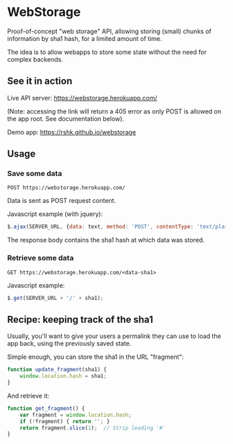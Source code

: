 # WebStorage

Proof-of-concept "web storage" API, allowing storing (small) chunks of
information by sha1 hash, for a limited amount of time.

The idea is to allow webapps to store some state without the need for
complex backends.


## See it in action

Live API server: https://webstorage.herokuapp.com/

(Note: accessing the link will return a 405 error as only POST is
allowed on the app root. See documentation below).

Demo app: https://rshk.github.io/webstorage


## Usage

### Save some data

    POST https://webstorage.herokuapp.com/

Data is sent as POST request content.

Javascript example (with jquery):

```javascript
$.ajax(SERVER_URL, {data: text, method: 'POST', contentType: 'text/plain'});
```

The response body contains the sha1 hash at which data was stored.

### Retrieve some data

    GET https://webstorage.herokuapp.com/<data-sha1>

Javascript example:

```javascript
$.get(SERVER_URL + '/' + sha1);
```

## Recipe: keeping track of the sha1

Usually, you'll want to give your users a permalink they can use to
load the app back, using the previously saved state.

Simple enough, you can store the sha1 in the URL "fragment":

```javascript
function update_fragment(sha1) {
    window.location.hash = sha1;
}
```

And retrieve it:

```javascript
function get_fragment() {
    var fragment = window.location.hash;
    if (!fragment) { return ''; }
    return fragment.slice(1);  // Strip leading '#'
}
```
